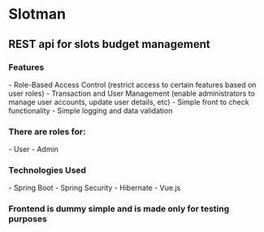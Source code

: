 <h1>Slotman</h1>
<h2>REST api for slots budget management</h2>

<h3>Features</h3>
- Role-Based Access Control (restrict access to certain features based on user roles)
- Transaction and User Management (enable administrators to manage user accounts, update user details, etc)
- Simple front to check functionality
- Simple logging and data validation

<h3>There are roles for:</h3>
- User
- Admin

<h3>Technologies Used</h3>
- Spring Boot
- Spring Security
- Hibernate
- Vue.js

<h3>Frontend is dummy simple and is made only for testing purposes </h3>
